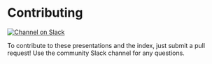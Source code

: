 # Contributing

[![Channel on Slack](https://img.shields.io/badge/Slack-%advocacy--and--outreach-green)](https://keptn.sh/community/#slack)

To contribute to these presentations and the index, just submit a pull request!
Use the community Slack channel for any questions.
